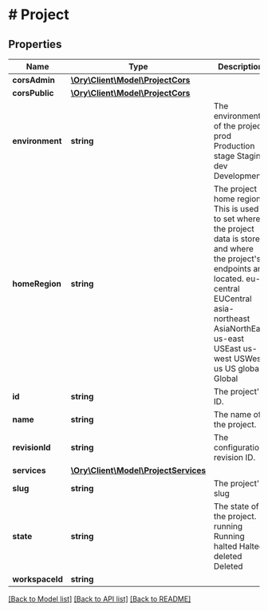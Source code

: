 # # Project

## Properties

Name | Type | Description | Notes
------------ | ------------- | ------------- | -------------
**corsAdmin** | [**\Ory\Client\Model\ProjectCors**](ProjectCors.md) |  | [optional]
**corsPublic** | [**\Ory\Client\Model\ProjectCors**](ProjectCors.md) |  | [optional]
**environment** | **string** | The environment of the project. prod Production stage Staging dev Development |
**homeRegion** | **string** | The project home region.  This is used to set where the project data is stored and where the project&#39;s endpoints are located. eu-central EUCentral asia-northeast AsiaNorthEast us-east USEast us-west USWest us US global Global |
**id** | **string** | The project&#39;s ID. | [readonly]
**name** | **string** | The name of the project. |
**revisionId** | **string** | The configuration revision ID. | [readonly]
**services** | [**\Ory\Client\Model\ProjectServices**](ProjectServices.md) |  |
**slug** | **string** | The project&#39;s slug | [readonly]
**state** | **string** | The state of the project. running Running halted Halted deleted Deleted | [readonly]
**workspaceId** | **string** |  | [optional]

[[Back to Model list]](../../README.md#models) [[Back to API list]](../../README.md#endpoints) [[Back to README]](../../README.md)
